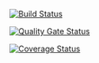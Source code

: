 [![Build Status](https://app.travis-ci.com/swsnu/swpp2021-team11.svg?branch=master)](https://app.travis-ci.com/swsnu/swpp2021-team11)

[![Quality Gate Status](https://sonarcloud.io/api/project_badges/measure?project=swsnu_swpp2021-team11&metric=alert_status)](https://sonarcloud.io/dashboard?id=swsnu_swpp2021-team11)

[![Coverage Status](https://coveralls.io/repos/github/swsnu/swpp2021-teamX/badge.svg?branch=main)](https://coveralls.io/github/swsnu/swpp2021-teamX?branch=main)
